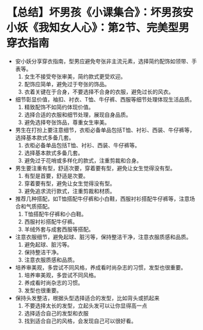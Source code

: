 # 【总结】坏男孩《小课集合》：坏男孩安小妖《我知女人心》：第2节、完美型男穿衣指南

-   安小妖分享穿衣指南，型男应避免夸张非主流元素，选择简约配饰如领带、手表等。
    1.  女生不接受夸张审美，简约款式更受欢迎。
    2.  配饰应简单，避免过于夸张的饰品。
    3.  衣着关键在于合身，不要选择不合身的衣服，避免过长的风衣。
-   细节彰显价值，袖扣、衬衣、T恤、牛仔裤、西服等细节处理体现生活品质。
    1.  精致配饰不如简约体现价值。
    2.  选择合适的衣服和细节处理，展现自身品质。
    3.  避免选择夸张饰品，尊重女生审美。
-   男生在打扮上要注意细节，衣柜必备单品包括T恤、衬衫、西装、牛仔裤等，选择基本款式多备几套。
    1.  衣柜必备单品包括T恤、衬衫、西装、牛仔裤等。
    2.  选择基本款式多备几套。
    3.  避免过于花哨或多样化的款式，注重剪裁和合身。
-   男生要注重有型，舒适次要，穿着要有型，避免让女生觉得没有型。
    1.  有型是首要，舒适是次要。
    2.  穿着要有型，避免让女生觉得没有型。
    3.  避免追求流行款式，注重剪裁和材质。
-   推荐几种搭配，如T恤搭配牛仔裤和小白鞋，西服衬衫搭配牛仔裤等，注意场合和气质搭配。
    1.  T恤搭配牛仔裤和小白鞋。
    2.  西服衬衫搭配牛仔裤。
    3.  羊绒外套与成套西服等搭配。
-   注意衣服细节，避免起球、脏污等，保持整洁干净，注意衣服质感和品质。
    1.  避免起球、脏污等。
    2.  保持整洁干净。
    3.  注意衣服质感和品质。
-   培养审美观，多尝试不同风格，养成看时尚杂志的习惯，发型也很重要。
    1.  培养审美观，多尝试不同风格。
    2.  养成看时尚杂志的习惯。
    3.  发型也很重要。
-   保持头发整洁，根据头型选择适合的发型，比如背头或抓起来
    1.  不要选择太长的发型，立起头发可以让你显得高一点
    2.  选择适合自己的发型和衣服
    3.  找到适合自己的风格，会发现自己可以很好看。
